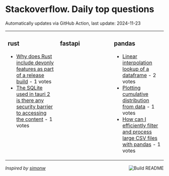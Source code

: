 # Stackoverflow. Daily top questions 

Automatically updates via GitHub Action, last update: <!-- date starts -->2024-11-23<!-- date ends -->


<table><tr><td valign="top" width="33%">

### rust
<!-- rust starts -->
* [Why does Rust include devonly features as part of a release build](https://stackoverflow.com/questions/79216222/why-does-rust-include-dev-only-features-as-part-of-a-release-build) - 1 votes
* [The SQLite used in tauri 2 is there any security barrier to accessing the content](https://stackoverflow.com/questions/79213484/the-sqlite-used-in-tauri-2-is-there-any-security-barrier-to-accessing-the-conten) - 1 votes
<!-- rust ends -->
</td><td valign="top" width="34%">


### fastapi
<!-- fastapi starts -->

<!-- fastapi ends -->
</td><td valign="top" width="34%">


### pandas
<!-- pandas starts -->
* [Linear interpolation lookup of a dataframe](https://stackoverflow.com/questions/79216200/linear-interpolation-lookup-of-a-dataframe) - 2 votes
* [Plotting cumulative distribution from data](https://stackoverflow.com/questions/79217960/plotting-cumulative-distribution-from-data) - 1 votes
* [How can I efficiently filter and process large CSV files with pandas](https://stackoverflow.com/questions/79218651/how-can-i-efficiently-filter-and-process-large-csv-files-with-pandas) - 1 votes
<!-- pandas ends -->
</td></tr></table>

<a href="https://github.com/hp0404/hp0404/actions"><img src="https://github.com/hp0404/hp0404/workflows/Build%20README/badge.svg" align="right" alt="Build README"></a> <p>*Inspired by  [simonw](https://github.com/simonw/simonw)*</p>
